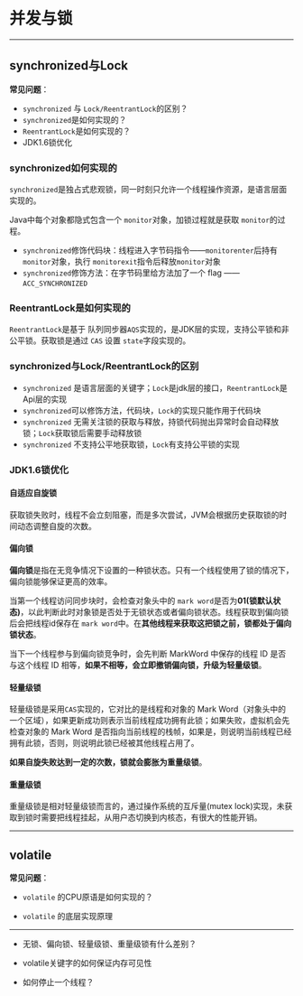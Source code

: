 # <a name="top">并发与锁</a>





------

## <a name="synchronized_lock">synchronized与Lock</a>



**常见问题**：

+ `synchronized` 与 `Lock/ReentrantLock`的区别？
+ `synchronized`是如何实现的？
+ `ReentrantLock`是如何实现的？
+ JDK1.6锁优化



### synchronized如何实现的

 `synchronized`是独占式悲观锁，同一时刻只允许一个线程操作资源，是语言层面实现的。

Java中每个对象都隐式包含一个 `monitor`对象，加锁过程就是获取 `monitor`的过程。

+ `synchronized`修饰代码块：线程进入字节码指令——`monitorenter`后持有 `monitor`对象，执行 `monitorexit`指令后释放`monitor`对象
+ `synchronized`修饰方法：在字节码里给方法加了一个 flag —— `ACC_SYNCHRONIZED`



### ReentrantLock是如何实现的

`ReentrantLock`是基于 队列同步器`AQS`实现的，是JDK层的实现，支持公平锁和非公平锁。获取锁是通过 `CAS` 设置 `state`字段实现的。 





### synchronized与Lock/ReentrantLock的区别

+ `synchronized` 是语言层面的关键字；`Lock`是jdk层的接口，`ReentrantLock`是Api层的实现
+ `synchronized`可以修饰方法，代码块，`Lock`的实现只能作用于代码块
+ `synchronized` 无需关注锁的获取与释放，持锁代码抛出异常时会自动释放锁；`Lock`获取锁后需要手动释放锁
+ `synchronized` 不支持公平地获取锁，`Lock`有支持公平锁的实现



### JDK1.6锁优化

#### 自适应自旋锁

获取锁失败时，线程不会立刻阻塞，而是多次尝试，JVM会根据历史获取锁的时间动态调整自旋的次数。



#### 偏向锁

**偏向锁**是指在无竞争情况下设置的一种锁状态。只有一个线程使用了锁的情况下，偏向锁能够保证更高的效率。

当第一个线程访问同步块时，会检查对象头中的 `mark word`是否为**01(锁默认状态)**，以此判断此时对象锁是否处于无锁状态或者偏向锁状态。线程获取到偏向锁后会把线程id保存在 `mark word`中。在**其他线程来获取这把锁之前，锁都处于偏向锁状态**。

当下一个线程参与到偏向锁竞争时，会先判断 MarkWord 中保存的线程 ID 是否与这个线程 ID 相等，**如果不相等，会立即撤销偏向锁，升级为轻量级锁**。



#### 轻量级锁

轻量级锁是采用`CAS`实现的，它对比的是线程和对象的 Mark Word（对象头中的一个区域），如果更新成功则表示当前线程成功拥有此锁；如果失败，虚拟机会先检查对象的 Mark Word 是否指向当前线程的栈帧，如果是，则说明当前线程已经拥有此锁，否则，则说明此锁已经被其他线程占用了。

**如果自旋失败达到一定的次数，锁就会膨胀为重量级锁**。



#### 重量级锁

重量级锁是相对轻量级锁而言的，通过操作系统的互斥量(mutex lock)实现，未获取到锁时需要把线程挂起，从用户态切换到内核态，有很大的性能开销。



----

## <a name="volatile">volatile</a>

**常见问题**：

+ `volatile` 的CPU原语是如何实现的？

+ `volatile` 的底层实现原理





----



+ 无锁、偏向锁、轻量级锁、重量级锁有什么差别？







+ volatile关键字的如何保证内存可见性



+ 如何停止一个线程？





